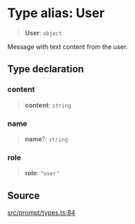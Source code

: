# Type alias: User

> **User**: `object`

Message with text content from the user.

## Type declaration

### content

> **content**: `string`

### name

> **name**?: `string`

### role

> **role**: `"user"`

## Source

[src/prompt/types.ts:84](https://github.com/dexaai/llm-tools/blob/1257af6/src/prompt/types.ts#L84)
